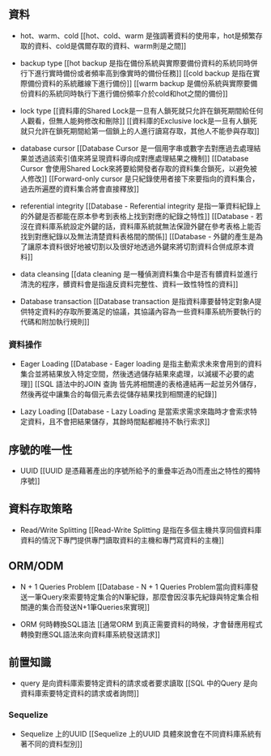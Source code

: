 ## 資料
- hot、warm、cold
[[hot、cold、warm 是強調著資料的使用率，hot是頻繁存取的資料、cold是偶爾存取的資料、warm則是之間]]

- backup type
[[hot backup 是指在備份系統與實際要備份資料的系統同時併行下進行實時備份或者頻率高到像實時的備份任務]]
[[cold backup 是指在實際備份資料的系統離線下進行備份]]
[[warm backup 是備份系統與實際要備份資料的系統同時執行下進行備份頻率介於cold和hot之間的備份]]

- lock type
[[資料庫的Shared Lock是一旦有人鎖死就只允許在鎖死期間給任何人觀看，但無人能夠修改和刪除]]
[[資料庫的Exclusive lock是一旦有人鎖死就只允許在鎖死期間給第一個鎖上的人進行讀寫存取，其他人不能參與存取]]


- database cursor
[[Database Cursor 是一個用字串或數字去對應過去處理結果並透過該索引值來將呈現資料導向成對應處理結果之機制]]
[[Database Cursor 會使用Shared Lock來將要給開發者存取的資料集合鎖死，以避免被人修改]]
[[Forward-only cursor 是只紀錄使用者接下來要指向的資料集合，過去所遍歷的資料集合將會直接釋放]]

- referential integrity
[[Database - Referential integrity 是指一筆資料紀錄上的外鍵是否都能在原本參考到表格上找到對應的紀錄之特性]]
[[Database - 若沒在資料庫系統設定外鍵的話，資料庫系統就無法保證外鍵在參考表格上能否找到對應紀錄以及無法清楚資料表格間的關係]]
[[Database - 外鍵的產生是為了讓原本資料很好地被切割以及很好地透過外鍵來將切割資料合併成原本資料]]

- data cleansing
[[data cleaning 是一種偵測資料集合中是否有髒資料並進行清洗的程序，髒資料會是指違反資料完整性、資料一致性特性的資料]]

- Database transaction
[[Database transaction 是指資料庫要替特定對象A提供特定資料的存取所要滿足的協議，其協議內容為一些資料庫系統所要執行的代碼和附加執行規則]]

### 資料操作
- Eager Loading
[[Database - Eager loading 是指主動索求未來會用到的資料集合並將結果放入特定空間，然後透過儲存結果來處理，以減緩不必要的處理]]
[[SQL 語法中的JOIN 查詢 皆先將相關連的表格連結再一起並另外儲存，然後再從中讓集合的每個元素去從儲存結果找到相關連的紀錄]]

- Lazy Loading
[[Database - Lazy Loading 是當索求需求來臨時才會索求特定資料，且不會把結果儲存，其餘時間點都維持不執行索求]]

## 序號的唯一性
- UUID
[[UUID 是憑藉著產出的序號所給予的重疊率近為0而產出之特性的獨特序號]]


## 資料存取策略
- Read/Write Splitting
[[Read-Write Splitting 是指在多個主機共享同個資料庫資料的情況下專門提供專門讀取資料的主機和專門寫資料的主機]]

## ORM/ODM
- N + 1 Queries Problem
[[Database - N + 1 Queries Problem當向資料庫發送一筆Query來索要特定集合的N筆紀錄，那麼會因沒事先紀錄與特定集合相關連的集合而發送N+1筆Queries來實現]]

- ORM 何時轉換SQL語法
[[通常ORM 到真正需要資料的時候，才會替應用程式轉換對應SQL語法來向資料庫系統發送請求]]

## 前置知識
- query 是向資料庫索要特定資料的請求或者要求讀取
[[SQL 中的Query 是向資料庫索要特定資料的請求或者詢問]]


### Sequelize
- Sequelize 上的UUID
[[Sequelize 上的UUID 具體來說會在不同資料庫系統有著不同的資料型別]]


